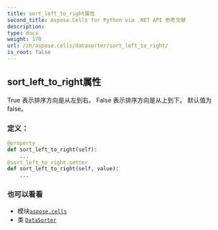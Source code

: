 ```yaml
---
title: sort_left_to_right属性
second_title: Aspose.Cells for Python via .NET API 参考文献
description:
type: docs
weight: 170
url: /zh/aspose.cells/datasorter/sort_left_to_right/
is_root: false
---
```

## sort_left_to_right属性

True 表示排序方向是从左到右。
False 表示排序方向是从上到下。
默认值为 false。
### 定义：
```python
@property
def sort_left_to_right(self):
    ...
@sort_left_to_right.setter
def sort_left_to_right(self, value):
    ...
```

### 也可以看看
* 模块[`aspose.cells`](../../)
* 类 [`DataSorter`](/cells/python-net/zh/aspose.cells/datasorter)
